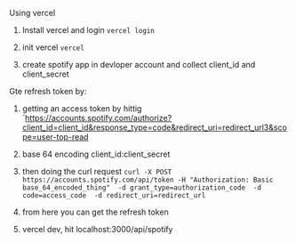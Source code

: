 
Using vercel

1) Install vercel and login `vercel login`

2) init vercel `vercel`

3) create spotify app in devloper account and collect client_id and client_secret


Gte refresh token by:

1) getting an access token by hittig `https://accounts.spotify.com/authorize?client_id=client_id&response_type=code&redirect_uri=redirect_url3&scope=user-top-read

2) base 64 encoding client_id:client_secret 

3) then doing the curl request `curl -X POST https://accounts.spotify.com/api/token -H "Authorization: Basic base_64_encoded_thing"  -d grant_type=authorization_code  -d code=access_code  -d redirect_uri=redirect_url`

4) from here you can get the refresh token

5) vercel dev, hit localhost:3000/api/spotify